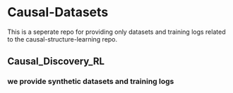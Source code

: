 # Causal-Datasets

This is a seperate repo for providing only datasets and training logs related to the causal-structure-learning repo.

## Causal_Discovery_RL
### we provide synthetic datasets and training logs

